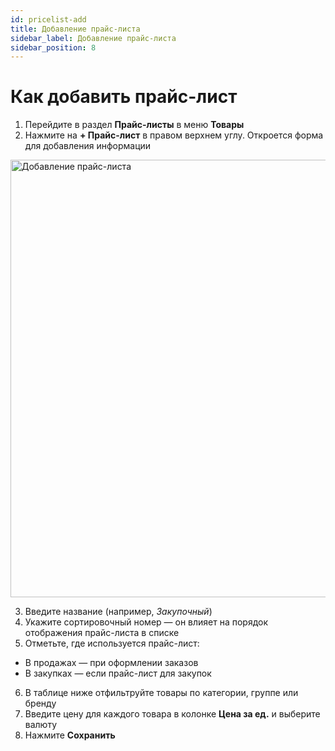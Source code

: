 ```yaml
---
id: pricelist-add
title: Добавление прайс-листа
sidebar_label: Добавление прайс-листа
sidebar_position: 8
---
```

# Как добавить прайс-лист
1. Перейдите в раздел **Прайс-листы** в меню **Товары**
2. Нажмите на **+ Прайс-лист** в правом верхнем углу. Откроется форма для добавления информации

<img src="/img/knowledge/goods/price-add.png" alt="Добавление прайс-листа" width="700" />

3. Введите название (например, *Закупочный*)
4. Укажите сортировочный номер — он влияет на порядок отображения прайс-листа в списке
5. Отметьте, где используется прайс-лист:
- В продажах — при оформлении заказов
- В закупках — если прайс-лист для закупок
6. В таблице ниже отфильтруйте товары по категории, группе или бренду
7. Введите цену для каждого товара в колонке **Цена за ед.** и выберите валюту
8. Нажмите **Сохранить**